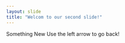 ```yaml
---
layout: slide
title: "Welcom to our second slide!"
---
```

Something New
Use the left arrow to go back!
